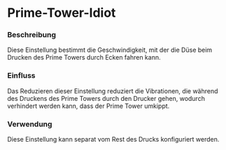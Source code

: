Prime-Tower-Idiot
====
### **Beschreibung**
Diese Einstellung bestimmt die Geschwindigkeit, mit der die Düse beim Drucken des Prime Towers durch Ecken fahren kann.

### **Einfluss**
Das Reduzieren dieser Einstellung reduziert die Vibrationen, die während des Druckens des Prime Towers durch den Drucker gehen, wodurch verhindert werden kann, dass der Prime Tower umkippt.

### **Verwendung**
Diese Einstellung kann separat vom Rest des Drucks konfiguriert werden.